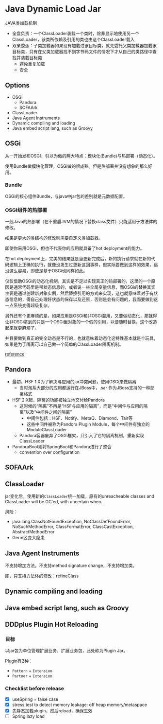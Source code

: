 # Java Dynamic Load Jar

JAVA类加载机制
- 全盘负责：一个ClassLoader装载一个类时，除非显示地使用另一个ClassLoader，该类所依赖及引用的类也由这个ClassLoader载入
- 双亲委派：子类加载器如果没有加载过该目标类，就先委托父类加载器加载该目标类，只有在父类加载器找不到字节码文件的情况下才从自己的类路径中查找并装载目标类
   - 避免重复加载
   - 安全

## Options

- OSGi
   - Pandora
   - SOFAArk
- ClassLoader
- Java Agent Instruments
- Dynamic compiling and loading
- Java embed script lang, such as Groovy

## OSGi

从一开始发布OSGI，引以为傲的两大特点：模块化(Bundle)与热部署（动态化）。

使用Bundle做模块化管理，OSGi做的很成熟。但是热部署并没有想象的那么好用。

### Bundle

OSGi的核心组件Bundle，与java中jar包的差别就是元数据配置。

### OSGI组件的热部署

一般Java的热部署（在不重启JVM的情况下替换class文件）只能适用于方法体的修改。

如果是更大的类结构的修改则需要自定义类加载器。

即使你采用OSGi，但也不代表你的应用就具备了hot deployment的能力。

在hot deployment上，完美的结果就是当更新完成后，新的执行请求就在新的代码逻辑上正确的执行，就像没发生过更新这回事样，但实际要做到这样的效果，远没这么容易，即使是基于OSGi也同样如此。

仅仅借助OSGi的动态化机制，其实是不足以实现真正的热部署的，这里的一个原因是通常代码里是带状态信息的，或者说一些全局变量信息，而OSGi的替换其实主要是通过创建新对象实例，然后替换引用的方式来实现，这也就意味着对于有状态信息的，得自己处理好状态的保存以及还原，否则是会有问题的，我而要做到这一点系统变得超级复杂。

另外还有个更麻烦的是，如果应用是OSGi和非OSGi混用，又要做动态化，那就得让非OSGi拿到的只是一个OSGi里对象的一个假的引用，以便随时替换，这个改造起来就更麻烦了。

并且要做到真正的完全动态是不行的，也就意味着动态化这特性基本就是个玩具，如果是为了隔离可以自己做一个简单的ClassLoader隔离机制。

[reference](https://blog.csdn.net/huakai_sun/article/details/78112493)

## Pandora

- 最初，HSF 1.X为了解决与应用的jar冲突问题，使用OSGi来做隔离
   - 当时淘系大部分的应用都运行在JBoss中，.sar 作为JBoss支持的一种部署格式
- HSF 2.X起，隔离的功能被独立地交付给Pandora
   - 这时候的“隔离”不再是“HSF与应用的隔离”，而是“中间件与应用的隔离”以及“中间件之间的隔离”
      - 中间件包括：HSF、Notify、MetaQ、Diamond、Tair等
      - 这些中间件被称为Pandora Plugin Module，每个中间件有独立的 ModuleClassLoader
   - Pandora容器废弃了OSGi框架，只引入了它的隔离机制，重新实现ClassLoader
- PandoraBoot则将SpringBoot和Pandora进行了整合
   - convention over configuration

## SOFAArk

## ClassLoader

jar变化后，使用新的`ClassLoader`统一加载，原有的unreacheable classes and ClassLoader will be GC'ed, with uncertain when.

风险：
- java.lang.ClassNotFoundException, NoClassDefFoundError, NoSuchMethodError, ClassFormatError, ClassCastException, AbstractMethodError
- Germ区变大隐患

## Java Agent Instruments

不支持增加方法，不支持method signature change，不支持增加类。

即，只支持方法体的修改：refineClass

## Dynamic compiling and loading

## Java embed script lang, such as Groovy

## DDDplus Plugin Hot Reloading

### 目标

以jar包为单位管理扩展业务，扩展业务包，此处称为Plugin Jar。

Plugin有2种：
- `Pattern` + `Extension`
- `Partner` + `Extension`

### Checklist before release

- [X] useSpring = false case
- [X] stress test to detect memory leakage: off heap memory/metaspace
- [X] 先静态加载plugin，然后reload，确保生效
- [ ] Spring lazy load
